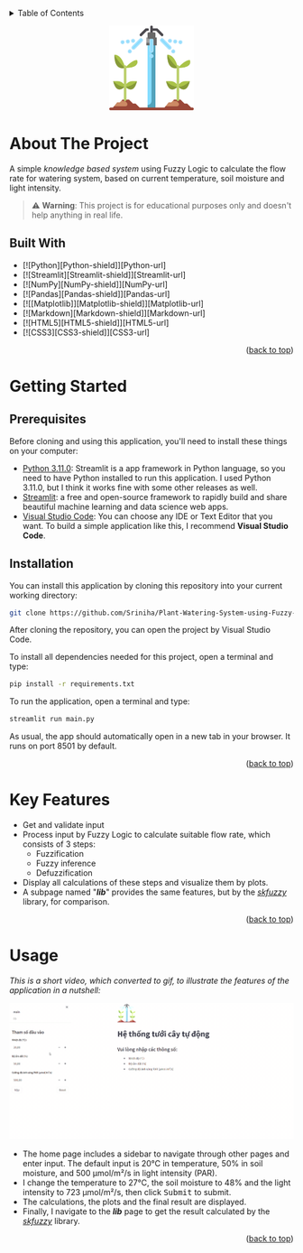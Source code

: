 <a name="readme-top"></a>
<!-- TABLE OF CONTENTS -->
<details>
  <summary>Table of Contents</summary>
  <ol>
    <li>
      <a href="#about-the-project">About The Project</a>
      <ul>
        <li><a href="#built-with">Built With</a></li>
      </ul>
    </li>
    <li>
      <a href="#getting-started">Getting Started</a>
      <ul>
        <li><a href="#prerequisites">Prerequisites</a></li>
        <li><a href="#installation">Installation</a></li>
      </ul>
    </li>
    <li><a href="#key-features">Key Features</a></li>
    <li><a href="#usage">Usage</a></li>
    <li><a href="#contact">Contact</a></li>
  </ol>
</details>

<p align="center">
    <img src="./images/logo.png" width="150" height="150">
</p>

# About The Project
A simple <i>knowledge based system</i> using Fuzzy Logic to calculate the flow rate for watering system, based on current temperature, soil moisture and light intensity.

> :warning: **Warning**: This project is for educational purposes only and doesn't help anything in real life.

## Built With
* [![Python][Python-shield]][Python-url]
* [![Streamlit][Streamlit-shield]][Streamlit-url]
* [![NumPy][NumPy-shield]][NumPy-url]
* [![Pandas][Pandas-shield]][Pandas-url]
* [![[Matplotlib]][Matplotlib-shield]][Matplotlib-url]
* [![Markdown][Markdown-shield]][Markdown-url]
* [![HTML5][HTML5-shield]][HTML5-url]
* [![CSS3][CSS3-shield]][CSS3-url]

<p align="right">(<a href="#readme-top">back to top</a>)</p>

# Getting Started

## Prerequisites
Before cloning and using this application, you'll need to install these things on your computer:
* [Python 3.11.0](https://www.python.org/downloads/release/python-3110/): Streamlit is a app framework in Python language, so you need to have Python installed to run this application. I used Python 3.11.0, but I think it works fine with some other releases as well.
* [Streamlit](https://streamlit.io/): a free and open-source framework to rapidly build and share beautiful machine learning and data science web apps.
* [Visual Studio Code](https://code.visualstudio.com/download): You can choose any IDE or Text Editor that you want. To build a simple application like this, I recommend <b>Visual Studio Code</b>.

## Installation
You can install this application by cloning this repository into your current working directory:
```sh
git clone https://github.com/Sriniha/Plant-Watering-System-using-Fuzzy-Logic.git
```
After cloning the repository, you can open the project by Visual Studio Code.

To install all dependencies needed for this project, open a terminal and type:
```sh
pip install -r requirements.txt
```

To run the application, open a terminal and type:
```sh
streamlit run main.py
```
As usual, the app should automatically open in a new tab in your browser. It runs on port 8501 by default.

<p align="right">(<a href="#readme-top">back to top</a>)</p>

# Key Features
* Get and validate input
* Process input by Fuzzy Logic to calculate suitable flow rate, which consists of 3 steps:
    * Fuzzification
    * Fuzzy inference
    * Defuzzification
* Display all calculations of these steps and visualize them by plots.
* A subpage named "***lib***" provides the same features, but by the [*skfuzzy*](https://pythonhosted.org/scikit-fuzzy/) library, for comparison.

<p align="right">(<a href="#readme-top">back to top</a>)</p>

# Usage
<i>This is a short video, which converted to gif, to illustrate the features of the application in a nutshell:</i>

<p align="center">
    <img src="./images/examples/example.gif">
</p>

- The home page includes a sidebar to navigate through other pages and enter input. The default input is 20°C in temperature, 50% in soil moisture, and 500 µmol/m²/s in light intensity (PAR).
- I change the temperature to 27°C, the soil moisture to 48% and the light intensity to 723 µmol/m²/s, then click <kbd>Submit</kbd> to submit.
- The calculations, the plots and the final result are displayed.
- Finally, I navigate to the <b><i>lib</i></b> page to get the result calculated by the [*skfuzzy*](https://pythonhosted.org/scikit-fuzzy/) library.

<p align="right">(<a href="#readme-top">back to top</a>)</p>

<br/>

<!-- MARKDOWN LINKS & IMAGES -->
